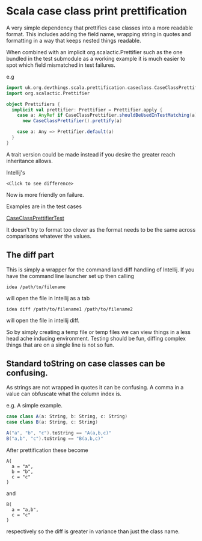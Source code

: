 # Scala case class print prettification

A very simple dependency that prettifies case classes into a more readable format. This includes adding the field name, wrapping string in quotes and formatting in a way that keeps nested things readable.

When combined with an implicit org.scalactic.Prettifier such as the one bundled in the test submodule as
a working example it is much easier to spot which field mismatched in test failures.

e.g
```scala
import uk.org.devthings.scala.prettification.caseclass.CaseClassPrettifier
import org.scalactic.Prettifier

object Prettifiers {
  implicit val prettifier: Prettifier = Prettifier.apply {
    case a: AnyRef if CaseClassPrettifier.shouldBeUsedInTestMatching(a) =>
      new CaseClassPrettifier().prettify(a)

    case a: Any => Prettifier.default(a)
  }
}
```

A trait version could be made instead if you desire the greater reach inheritance
allows.

Intellij's
```
<Click to see difference>
```
Now is more friendly on failure.

Examples are in the test cases

[CaseClassPrettifierTest](https://github.com/pbyrne84/scala-case-class-prettification/blob/master/modules/scala-case-class-prettification/src/test/scala/uk/org/devthings/scala/prettification/caseclass/CaseClassPrettifierTest.scala)

It doesn't try to format too clever as the format needs to be the same across comparisons whatever the values.


## The diff part
This is simply a wrapper for the command land diff handling of Intellij. If you have the command line launcher set up then calling
```
idea /path/to/filename
```
will open the file in Intellij as a tab


```
idea diff /path/to/filename1 /path/to/filename2
```
will open the file in intellij diff.


So by simply creating a temp file or temp files we can view things in a less head ache inducing environment. Testing should be fun, diffing complex things that are on a single line is not so fun.

## Standard toString on case classes can be confusing.
As strings are not wrapped in quotes it can be confusing. A comma in a value can obfuscate what
the column index is.

e.g. A simple example.
```scala
case class A(a: String, b: String, c: String)
case class B(a: String, c: String)

A("a", "b", "c").toString == "A(a,b,c)"
B("a,b", "c").toString == "B(a,b,c)"

```

After prettification these become
```
A(
  a = "a",
  b = "b",
  c = "c"
)
```

and
```
B(
  a = "a,b",
  c = "c"
)
```

respectively so the diff is greater in variance than just the class name.
